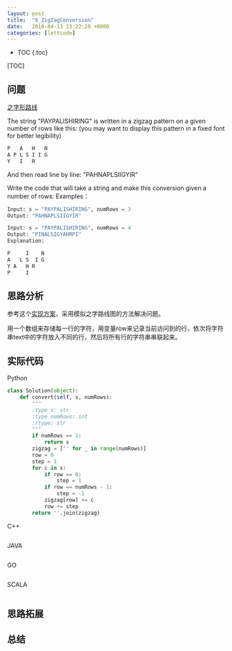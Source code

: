 ```yaml
---
layout: post
title:  "6_ZigZagConversion"
date:   2018-04-13 23:22:28 +0800
categories: [lettcode]
---
```


* TOC
{:toc}

[TOC]

## 问题
[之字形路线](https://leetcode.com/problems/zigzag-conversion/description/)

The string "PAYPALISHIRING" is written in a zigzag pattern on a given number of rows like this: (you may want to display this pattern in a fixed font for better legibility)
```python
P   A   H   N
A P L S I I G
Y   I   R
```
And then read line by line: "PAHNAPLSIIGYIR"

Write the code that will take a string and make this conversion given a number of rows:
Examples：
```python
Input: s = "PAYPALISHIRING", numRows = 3
Output: "PAHNAPLSIIGYIR"
```

```python
Input: s = "PAYPALISHIRING", numRows = 4
Output: "PINALSIGYAHRPI"
Explanation:

P     I    N
A   L S  I G
Y A   H R
P     I
```
## 思路分析
参考这个[实现方案](https://blog.csdn.net/qian2729/article/details/50507694)，采用模拟之字路线图的方法解决问题。

用一个数组来存储每一行的字符，用变量row来记录当前访问到的行，依次将字符串text中的字符放入不同的行，然后将所有行的字符串串联起来。
## 实际代码
Python
```python
class Solution(object):
    def convert(self, s, numRows):
        """
        :type s: str
        :type numRows: int
        :rtype: str
        """
        if numRows == 1:
            return s
        zigzag = ['' for _ in range(numRows)]
        row = 0
        step = 1
        for c in s:
            if row == 0:
                step = 1
            if row == numRows - 1:
                step = -1
            zigzag[row] += c
            row += step
        return ''.join(zigzag)
```

C++
```code

```

JAVA
```code

```

GO
```code

```


SCALA
```code

```
## 思路拓展

## 总结

